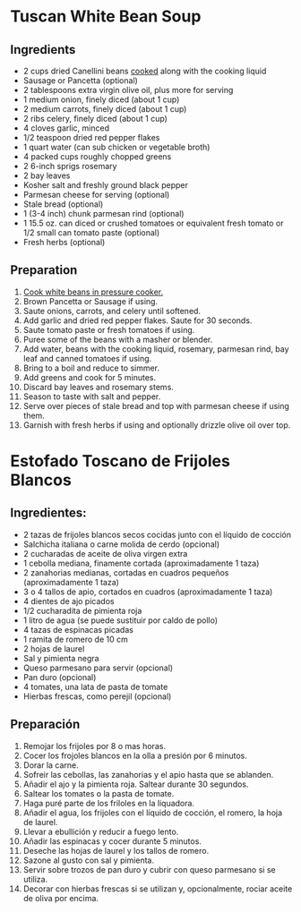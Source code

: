# Tuscan White Bean Soup

## Ingredients
- 2 cups dried Canellini beans [cooked](instant-pot-cook-times.md) along with the cooking liquid 
- Sausage or Pancetta (optional)
- 2 tablespoons extra virgin olive oil, plus more for serving
- 1 medium onion, finely diced (about 1 cup)
- 2 medium carrots, finely diced (about 1 cup)
- 2 ribs celery, finely diced (about 1 cup)
- 4 cloves garlic, minced
- 1/2 teaspoon dried red pepper flakes
- 1 quart water (can sub chicken or vegetable broth) 
- 4 packed cups roughly chopped greens  
- 2 6-inch sprigs rosemary
- 2 bay leaves
- Kosher salt and freshly ground black pepper
- Parmesan cheese for serving (optional)
- Stale bread (optional)
- 1 (3-4 inch) chunk parmesan rind (optional)
- 1 15.5 oz. can diced or crushed tomatoes or equivalent fresh tomato or 1/2 small can tomato paste (optional)
- Fresh herbs (optional)

## Preparation
1. [Cook white beans in pressure cooker.](pressure-cooker-times.md)
2. Brown Pancetta or Sausage if using.
3. Saute onions, carrots, and celery until softened.       
4. Add garlic and dried red pepper flakes. Saute for 30 seconds.
5. Saute tomato paste or fresh tomatoes if using.
5. Puree some of the beans with a masher or blender. 
6. Add water, beans with the cooking liquid, rosemary, parmesan rind, bay leaf and canned tomatoes if using. 
7. Bring to a boil and reduce to simmer.
8. Add greens and cook for 5 minutes.
9.  Discard bay leaves and rosemary stems.
10. Season to taste with salt and pepper. 
12. Serve over pieces of stale bread and top with parmesan cheese if using them.  
13. Garnish with fresh herbs if using and optionally drizzle olive oil over top.


# Estofado Toscano de Frijoles Blancos  
## Ingredientes:
- 2 tazas de frijoles blancos secos cocidas junto con el líquido de cocción
- Salchicha italiana o carne molida de cerdo (opcional)
- 2 cucharadas de aceite de oliva virgen extra
- 1 cebolla mediana, finamente cortada (aproximadamente 1 taza)
- 2 zanahorias medianas, cortadas en cuadros pequeños (aproximadamente 1 taza)
- 3 o 4 tallos de apio, cortados en cuadros (aproximadamente 1 taza)
- 4 dientes de ajo picados
- 1/2 cucharadita de pimienta roja
- 1 litro de agua (se puede sustituir por caldo de pollo)
- 4 tazas de espinacas picadas
- 1 ramita de romero de 10 cm
- 2 hojas de laurel
- Sal y pimienta negra
- Queso parmesano para servir (opcional)
- Pan duro (opcional)
- 4 tomates, una lata de pasta de tomate
- Hierbas frescas, como perejil (opcional)

## Preparación
1. Remojar los frijoles por 8 o mas horas.
2. Cocer los frojoles blancos en la olla a presión por 6 minutos.
3. Dorar la carne.
4. Sofreir las cebollas, las zanahorias y el apio hasta que se ablanden.
5. Añadir el ajo y la pimienta roja. Saltear durante 30 segundos.
6. Saltear los tomates o la pasta de tomate.
7. Haga puré parte de los friloles en la liquadora.
8. Añadir el agua, los frijoles con el líquido de cocción, el romero, la hoja de laurel.
9. Llevar a ebullición y reducir a fuego lento.
10. Añadir las espinacas y cocer durante 5 minutos.
11. Deseche las hojas de laurel y los tallos de romero.
12. Sazone al gusto con sal y pimienta.
14. Servir sobre trozos de pan duro y cubrir con queso parmesano si se utiliza.
15. Decorar con hierbas frescas si se utilizan y, opcionalmente, rociar aceite de oliva por encima.
